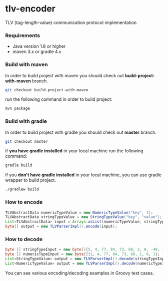
# tlv-encoder
 TLV (tag-length-value) communication protocol implementation


### Requirements
* Java version 1.8 or higher 
* maven 3.x or gradle 4.x

### Build with maven

In order to build project with maven you should check out **build-project-with-maven** branch.

```bash
git checkout build-project-with-maven
```

run the following command in order to build project:

```bash
mvn package
```


### Build with gradle

In order to build project with gradle you should check out **master** branch.

```bash
git checkout master
```

if **you have gradle installed** in your local machine run the following command:

```bash
gradle build
```


if you **don't have gradle installed** in your local machine, you can use gradle wrapper to build project.

```bash
./gradlew build
```



### How to encode 
```java
TLVAbstractData numericTypeValue = new NumericTypeValue("key", 1);
TLVAbstractData stringTypeValue = new StringTypeValue("key", "value");
List<TLVAbstractData> input = Arrays.asList(numericTypeValue, stringTypeValue);
byte[] output = new TLVParserImpl().encode(input);
```

### How to decode
```java
byte [] stringTypeInput = new byte[]{5, 4, 77, 84, 73, 68, 2, 0, -48, 16};
byte [] numericTypeInput = new byte[]{1, 4, 77, 84, 73, 68, 1, 0, 1};
List<StringTypeValue> output = new TLVParserImpl().decode(stringTypeInput);
List<NumericTypeValue> output = new TLVParserImpl().decode(numericTypeInput);
```

You can see various encoding/decoding examples in Groovy test cases.
